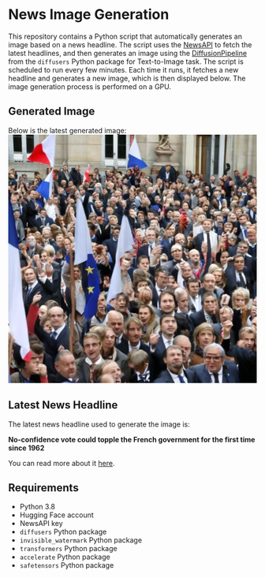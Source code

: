 # News Image Generation
This repository contains a Python script that automatically generates an image based on a news headline. The script uses the [NewsAPI](https://newsapi.org/) to fetch the latest headlines, and then generates an image using the [DiffusionPipeline](https://github.com/huggingface/diffusers) from the `diffusers` Python package for Text-to-Image task.
The script is scheduled to run every few minutes. Each time it runs, it fetches a new headline and generates a new image, which is then displayed below. The image generation process is performed on a GPU.

## Generated Image
Below is the latest generated image:
![Generated Image](image.png)

## Latest News Headline
The latest news headline used to generate the image is:

**No-confidence vote could topple the French government for the first time since 1962**

You can read more about it [here](https://news.google.com/rss/articles/CBMirAFBVV95cUxQR01QYmdRaHNBOUxmMFdueGg2MHY3b2pCRGc2dm0xd3dqVjQ4Ql9qN2t0MlotSFFUS1l4Si1SOFIzV0k1MmlNV3FrM0lqWkdSQmdVb2RITC1uYWQxTFZTQkJ2WGR2SU04dExJc3hSLUxsN3d2d3Y2VmhnMlQ5ZEJDUE9tMVNIRzcwaTVfRFptUEtDZzB4LUtocFRwSF9YRFZqcW1wdDVtRE95NkJv?oc=5).

## Requirements
- Python 3.8
- Hugging Face account
- NewsAPI key
- `diffusers` Python package
- `invisible_watermark` Python package
- `transformers` Python package
- `accelerate` Python package
- `safetensors` Python package
